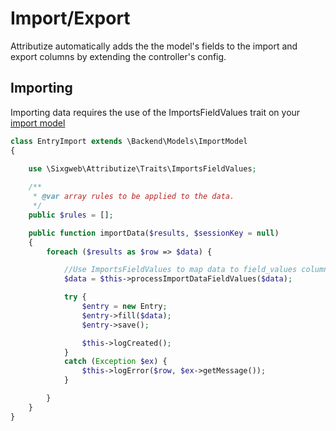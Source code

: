 # Import/Export

Attributize automatically adds the the model's fields to the import and export columns by extending the controller's config.

## Importing

Importing data requires the use of the ImportsFieldValues trait on your [import model](https://docs.octobercms.com/3.x/extend/importexport/importexport-model.html)

``` php
class EntryImport extends \Backend\Models\ImportModel
{
    
    use \Sixgweb\Attributize\Traits\ImportsFieldValues;

    /**
     * @var array rules to be applied to the data.
     */
    public $rules = [];

    public function importData($results, $sessionKey = null)
    {
        foreach ($results as $row => $data) {

            //Use ImportsFieldValues to map data to field_values column
            $data = $this->processImportDataFieldValues($data);

            try {
                $entry = new Entry;
                $entry->fill($data);
                $entry->save();

                $this->logCreated();
            }
            catch (Exception $ex) {
                $this->logError($row, $ex->getMessage());
            }

        }
    }
}

```
